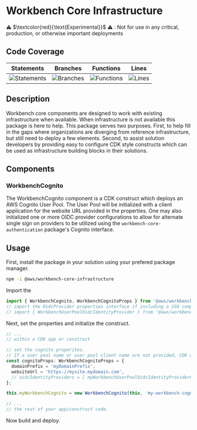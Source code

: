 # Workbench Core Infrastructure

⚠️ $\textcolor{red}{\text{Experimental}}$ ⚠️ : Not for use in any critical, production, or otherwise important deployments

## Code Coverage
| Statements                  | Branches                | Functions                 | Lines             |
| --------------------------- | ----------------------- | ------------------------- | ----------------- |
| ![Statements](https://img.shields.io/badge/statements-100%25-brightgreen.svg?style=flat) | ![Branches](https://img.shields.io/badge/branches-100%25-brightgreen.svg?style=flat) | ![Functions](https://img.shields.io/badge/functions-100%25-brightgreen.svg?style=flat) | ![Lines](https://img.shields.io/badge/lines-100%25-brightgreen.svg?style=flat) |

## Description
Workbench core components are designed to work with existing infrastructure when available. When infrastructure is not available this package is here to help. This package serves two purposes. First, to help fill in the gaps where organizations are diverging from reference infrastructure, but still need to deploy a few elements. Second, to assist solution developers by providing easy to configure CDK style constructs which can be used as infrastructure building blocks in their solutions.

## Components
### WorkbenchCognito
The WorkbenchCognito component is a CDK construct which deploys an AWS Cognito User Pool. The User Pool will be initialized with a client application for the website URL provided in the properties. One may also initialized one or more OIDC provider configurations to allow for alternate single sign on providers to be utilized using the `workbench-core-authentication` package's Cognito interface. 

## Usage
First, install the package in your solution using your prefered package manager.
```bash
npm -i @aws/workbench-core-infrastructure
```

Import the 
```typescript
import { WorkbenchCognito, WorkbenchCognitoProps } from '@aws/workbench-core-infrastructure'
// import the OidcProvider properties interface if including a SSO component.
// import { WorkbenchUserPoolOidcIdentityProvider } from '@aws/workbench-core-infrastructure'
```

Next, set the properties and initialize the construct.

```typescript
// ...
// within a CDK app or construct

// set the cognito properites.
// If a user pool name or user pool client name are not provided, CDK will generate them for you.
const cognitoProps: WorkbenchCognitoProps = {
  domainPrefix = 'myDomainPrefix',
  websiteUrl = 'https://mysite.mydomain.com',
  // oidcIdentityProviders = [ myWorkbenchUserPoolOidcIdentityProviderConfig ]
};

this.myWorkbenchCognito = new WorkbenchCognito(this, 'my-workbench-cognito', cognitoProps);

// ...
// the rest of your app/construct code.
```

Now build and deploy.


